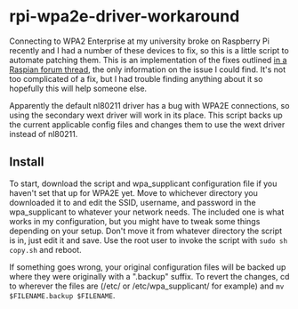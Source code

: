 # rpi-wpa2e-driver-workaround

Connecting to WPA2 Enterprise at my university broke on Raspberry Pi recently and I had a number of these devices to fix, so this is a little script to automate patching them. This is an implementation of the fixes outlined [in a Raspian forum thread](https://www.raspberrypi.org/forums/viewtopic.php?p=1530590), the only information on the issue I could find. It's not too complicated of a fix, but I had trouble finding anything about it so hopefully this will help someone else.

Apparently the default nl80211 driver has a bug with WPA2E connections, so using the secondary wext driver will work in its place. This script backs up the current applicable config files and changes them to use the wext driver instead of nl80211.

## Install
To start, download the script and wpa_supplicant configuration file if you haven't set that up for WPA2E yet. Move to whichever directory you downloaded it to and edit the SSID, username, and password in the wpa_supplicant to whatever your network needs. The included one is what works in my configuration, but you might have to tweak some things depending on your setup. Don't move it from whatever directory the script is in, just edit it and save. Use the root user to invoke the script with `sudo sh copy.sh` and reboot.

If something goes wrong, your original configuration files will be backed up where they were originally with a ".backup" suffix. To revert the changes, cd to wherever the files are (/etc/ or /etc/wpa_supplicant/ for example) and `mv $FILENAME.backup $FILENAME`.
